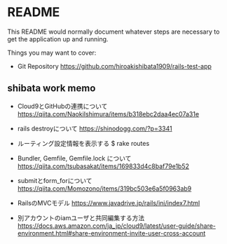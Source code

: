 # README

This README would normally document whatever steps are necessary to get the
application up and running.

Things you may want to cover:
* Git Repository
https://github.com/hiroakishibata1909/rails-test-app


## shibata work memo

* Cloud9とGitHubの連携について
https://qiita.com/NaokiIshimura/items/b318ebc2daa4ec07a31e

* rails destroyについて
https://shinodogg.com/?p=3341

* ルーティング設定情報を表示する
$ rake routes

* Bundler, Gemfile, Gemfile.lock について
https://qiita.com/tsubasakat/items/169833d4c8baf79e1b52

* submitとform_forについて
https://qiita.com/Momozono/items/319bc503e6a5f0963ab9

* RailsのMVCモデル
https://www.javadrive.jp/rails/ini/index7.html

* 別アカウントのiamユーザと共同編集する方法
https://docs.aws.amazon.com/ja_jp/cloud9/latest/user-guide/share-environment.html#share-environment-invite-user-cross-account